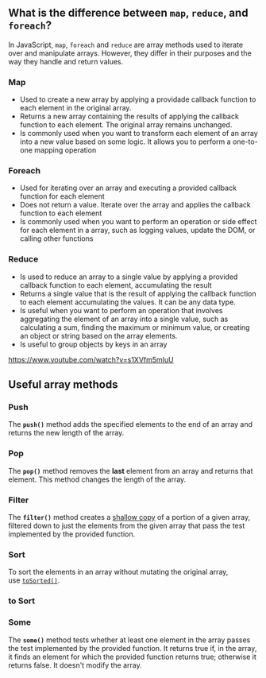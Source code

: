 ## What is the difference between `map`, `reduce`, and `foreach`?

In JavaScript, `map`, `foreach` and `reduce` are array methods used to iterate over and manipulate arrays. However, they differ in their purposes and the way they handle and return values.

### Map

- Used to create a new array by applying a providade callback function to each element in the original array.
- Returns a new array containing the results of applying the callback function to each element. The original array remains unchanged.
- Is commonly used when you want to transform each element of an array into a new value based on some logic. It allows you to perform a one-to-one mapping operation

### Foreach

- Used for iterating over an array and executing a provided callback function for each element
- Does not return a value. Iterate over the array and applies the callback function to each element
- Is commonly used when you want to perform an operation or side effect for each element in a array, such as logging values, update the DOM, or calling other functions

### Reduce

- Is used to reduce an array to a single value by applying a provided callback function to each element, accumulating the result
- Returns a single value that is the result of applying the callback function to each element accumulating the values. It can be any data type.
- Is useful when you want to perform an operation that involves aggregating the element of an array into a single value, such as calculating a sum, finding the maximum or minimum value, or creating an object or string based on the array elements.
- Is useful to group objects by keys in an array

https://www.youtube.com/watch?v=s1XVfm5mIuU

## Useful array methods

### Push

The **`push()`** method adds the specified elements to the end of an array and returns the new length of the array.

### Pop

The **`pop()`** method removes the **last** element from an array and returns that element. This method changes the length of the array.

### Filter

The **`filter()`** method creates a [shallow copy](https://developer.mozilla.org/en-US/docs/Glossary/Shallow_copy) of a portion of a given array, filtered down to just the elements from the given array that pass the test implemented by the provided function.

### Sort

To sort the elements in an array without mutating the original array, use [`toSorted()`](https://developer.mozilla.org/en-US/docs/Web/JavaScript/Reference/Global_Objects/Array/toSorted).

### to Sort

### Some

The **`some()`** method tests whether at least one element in the array passes the test implemented by the provided function. It returns true if, in the array, it finds an element for which the provided function returns true; otherwise it returns false. It doesn't modify the array.
